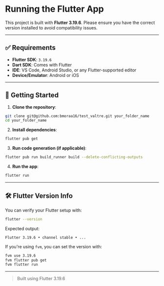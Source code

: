 # Running the Flutter App

This project is built with **Flutter 3.19.6**. Please ensure you have the correct version installed to avoid compatibility issues.

---

## ✅ Requirements

- **Flutter SDK**: `3.19.6`
- **Dart SDK**: Comes with Flutter
- **IDE**: VS Code, Android Studio, or any Flutter-supported editor
- **Device/Emulator**: Android or iOS

---

## 🚀 Getting Started

1. **Clone the repository**:
```bash
git clone git@github.com:bmoraa16/test_valtre.git your_folder_name
cd your_folder_name
```

2. **Install dependencies**:
```bash
flutter pub get
```

3. **Run code generation (if applicable)**:
```bash
flutter pub run build_runner build --delete-conflicting-outputs
```

4. **Run the app**:
```bash
flutter run
```

---

## 🛠️ Flutter Version Info

You can verify your Flutter setup with:

```bash
flutter --version
```

Expected output:
```
Flutter 3.19.6 • channel stable • ...
```

If you're using `fvm`, you can set the version with:
```bash
fvm use 3.19.6
fvm flutter pub get
fvm flutter run
```

---

> Built using Flutter 3.19.6
